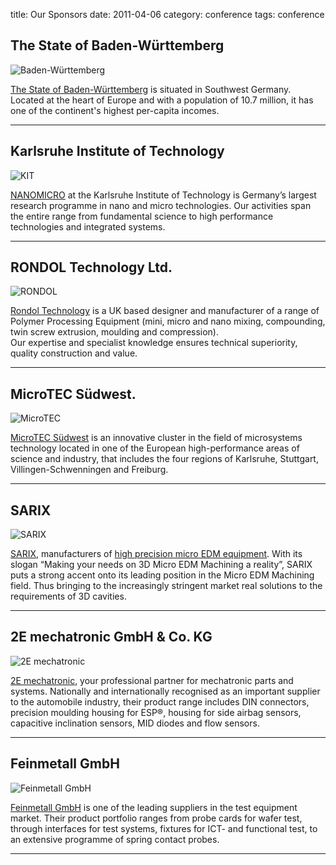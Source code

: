 title: Our Sponsors
date: 2011-04-06 
category: conference
tags: conference

##  The State of Baden-Württemberg

![Baden-Württemberg](/4m-association/images/bw100_gr_4c_ministerien_mfw_280i.jpg)  

[The State of Baden-Württemberg](http://www.baden-wuerttemberg.de/en/index.html) is situated in Southwest Germany. Located at the heart of Europe and with a population of 10.7 million, it has one of the continent's highest per-capita incomes. 

 
-------------------------------------------------------------------
 
##  Karlsruhe Institute of Technology

![KIT](/4m-association/images/kit_logo_en_farbe_280.jpg)

[NANOMICRO](http://www.nmp.kit.edu) at the Karlsruhe Institute of Technology is Germany’s largest research programme in nano and micro technologies. Our activities span the entire range from fundamental science to high performance technologies and integrated systems.

------------------------------------------------

##  RONDOL Technology Ltd.

![RONDOL](/4m-association/images/logo_web_address_3.jpg)

[Rondol Technology](http://www.rondol.com/) is a UK based designer and manufacturer of a range of Polymer Processing Equipment (mini, micro and nano mixing, compounding, twin screw extrusion, moulding and compression).  
Our expertise and specialist knowledge ensures technical superiority, quality construction and value.  

------------------------------------------------

##  MicroTEC Südwest.

![MicroTEC](/4m-association/images/microtec-logo_4c.jpg)

[MicroTEC Südwest](http://microtec-suedwest.de/cms/front_content.php?changelang=2) is an innovative cluster in the field of microsystems technology located in one of the European high-performance areas of science and industry, that includes the four regions of Karlsruhe, Stuttgart, Villingen-Schwenningen and Freiburg.
 
 
-----------------------------------------------  
  
##  SARIX

![SARIX](/4m-association/images/logos/sarix-inline.jpg)

[SARIX](http://sarix.com/), manufacturers of [high precision micro EDM equipment](/4m-association/node/75). With its slogan “Making your needs on 3D Micro EDM Machining a reality”, SARIX puts a strong accent onto its leading position in the Micro EDM Machining field. Thus bringing to the increasingly stringent market real solutions to the requirements of 3D cavities. 

-------------------
  
##  2E mechatronic GmbH & Co. KG

![2E mechatronic](/4m-association/images/2e_logo_rgb2009_(280).jpg)

[2E mechatronic](http://www.2e-mechatronic.de/en/), your professional partner for mechatronic parts and systems. Nationally and internationally recognised as an important supplier to the automobile industry, their product range includes DIN connectors, precision moulding housing for ESP®, housing for side airbag sensors, capacitive inclination sensors, MID diodes and flow sensors.


-------------------

##  Feinmetall GmbH

![Feinmetall GmbH](/4m-association/images/fm-comany-logo_280.jpg)

[Feinmetall GmbH](http://www.feinmetall.de/) is one of the leading suppliers in the test equipment market. Their product portfolio ranges from probe cards for wafer test, through interfaces for test systems, fixtures for ICT- and functional test, to an extensive programme of spring contact probes. 

-------------------

